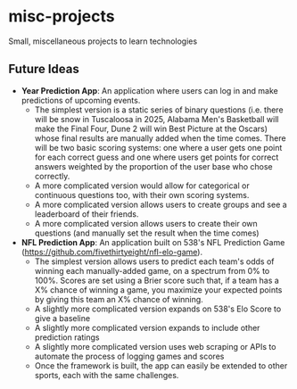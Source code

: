 # misc-projects
Small, miscellaneous projects to learn technologies

## Future Ideas
- **Year Prediction App**: An application where users can log in and make predictions of upcoming events.
  - The simplest version is a static series of binary questions (i.e. there will be snow in Tuscaloosa in 2025, Alabama Men's Basketball will make the Final Four, Dune 2 will win Best Picture at the Oscars) whose final results are manually added when the time comes. There will be two basic scoring systems: one where a user gets one point for each correct guess and one where users get points for correct answers weighted by the proportion of the user base who chose correctly.
  - A more complicated version would allow for categorical or continuous questions too, with their own scoring systems.
  - A more complicated version allows users to create groups and see a leaderboard of their friends.
  - A more complicated version allows users to create their own questions (and manually set the result when the time comes)
- **NFL Prediction App**: An application built on 538's NFL Prediction Game (https://github.com/fivethirtyeight/nfl-elo-game).
  - The simplest version allows users to predict each team's odds of winning each manually-added game, on a spectrum from 0% to 100%. Scores are set using a Brier score such that, if a team has a X% chance of winning a game, you maximize your expected points by giving this team an X% chance of winning.
  - A slightly more complicated version expands on 538's Elo Score to give a baseline
  - A slightly more complicated version expands to include other prediction ratings
  - A slightly more complicated version uses web scraping or APIs to automate the process of logging games and scores
  - Once the framework is built, the app can easily be extended to other sports, each with the same challenges.
